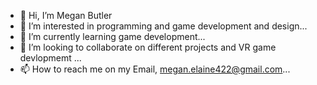 - 👋 Hi, I’m Megan Butler
- 👀 I’m interested in programming and game development and design...
- 🌱 I’m currently learning game development...
- 💞️ I’m looking to collaborate on different projects and VR game devlopmemt ...
- 📫 How to reach me on my Email, megan.elaine422@gmail.com...

<!---
Popcorn-o0/Popcorn-o0 is a ✨ special ✨ repository because its `README.md` (this file) appears on your GitHub profile.
You can click the Preview link to take a look at your changes.
--->
